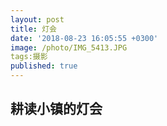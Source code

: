 ```yaml
---
layout: post
title: 灯会
date: '2018-08-23 16:05:55 +0300'
image: /photo/IMG_5413.JPG
tags:摄影
published: true
---
```


## 耕读小镇的灯会
